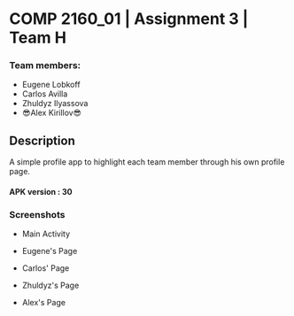 # COMP 2160_01 | Assignment 3 | Team H

### Team members:

 - Eugene Lobkoff
 - Carlos Avilla
 - Zhuldyz Ilyassova
 - :sunglasses:Alex Kirillov:sunglasses:


## Description
 A simple profile app to highlight each team member through his own profile page. 

#### APK version : 30

### Screenshots
   
   - Main Activity
   
   - Eugene's Page
   
   - Carlos' Page
   
   - Zhuldyz's Page
   
   - Alex's Page
